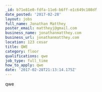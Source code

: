 ```yaml
---
_id: b71e81e0-fdfa-11e6-b6ff-e1c649c108df
date_posted: '2017-02-28'
layout: jobs
full_name: Jonathan Matthey
poster_email: mattheyj@gmail.com
business_name: jonathanmatthey.com
business_url: jonathanmatthey.com
location: 123 cesar
title: QWE
category: floor
qualifications: qwe
job_type: full_time
how_to_apply: qwe
date: '2017-02-28T21:13:14.175Z'
---
```

qwe
